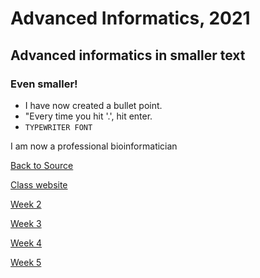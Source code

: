 # Advanced Informatics, 2021
## Advanced informatics in smaller text
### Even smaller!
* I have now created a bullet point.
* "Every time you hit '.', hit enter.
* `TYPEWRITER FONT`

I am now a professional bioinformatician

[Back to Source](https://github.com/Javelarb/Advanced_Informatics_2021)

[Class website](http://www.molpopgen.org/AdvancedInformatics2021/)

[Week 2](https://github.com/Javelarb/Adv_Info_Wk2)

[Week 3](https://github.com/Javelarb/Week3)

[Week 4](https://github.com/Javelarb/Week4)

[Week 5](https://github.com/Javelarb/Week5)
